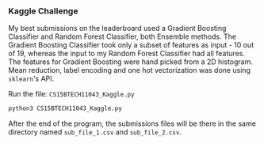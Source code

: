 ### Kaggle Challenge

My best submissions on the leaderboard used a Gradient Boosting Classifier and Random Forest Classifier, both Ensemble methods.
The Gradient Boosting Classifier took only a subset of features as input - 10 out of 19, whereas the input to my Random Forest Classifier had all features. The features for Gradient Boosting were hand picked from a 2D histogram. Mean reduction, label encoding and one hot vectorization was done using `sklearn`'s API.

Run the file: `CS15BTECH11043_Kaggle.py`
```bash
python3 CS15BTECH11043_Kaggle.py
```

After the end of the program, the submissions files will be there in the same directory named `sub_file_1.csv` and `sub_file_2.csv`.

